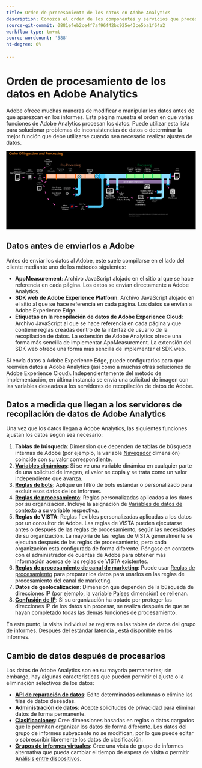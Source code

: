 ```yaml
---
title: Orden de procesamiento de los datos en Adobe Analytics
description: Conozca el orden de los componentes y servicios que procesan los datos en Adobe Analytics.
source-git-commit: 0881efeb2ce4f7af96f42bc925e43ce5ba1f64a2
workflow-type: tm+mt
source-wordcount: '588'
ht-degree: 0%

---
```


# Orden de procesamiento de los datos en Adobe Analytics

Adobe ofrece muchas maneras de modificar o manipular los datos antes de que aparezcan en los informes. Esta página muestra el orden en que varias funciones de Adobe Analytics procesan los datos. Puede utilizar esta lista para solucionar problemas de inconsistencias de datos o determinar la mejor función que debe utilizarse cuando sea necesario realizar ajustes de datos.

![Orden de procesamiento](assets/processing-order.png)

## Datos antes de enviarlos a Adobe

Antes de enviar los datos al Adobe, este suele compilarse en el lado del cliente mediante uno de los métodos siguientes:

* **AppMeasurement**: Archivo JavaScript alojado en el sitio al que se hace referencia en cada página. Los datos se envían directamente a Adobe Analytics.
* **SDK web de Adobe Experience Platform**: Archivo JavaScript alojado en el sitio al que se hace referencia en cada página. Los datos se envían a Adobe Experience Edge.
* **Etiquetas en la recopilación de datos de Adobe Experience Cloud**: Archivo JavaScript al que se hace referencia en cada página y que contiene reglas creadas dentro de la interfaz de usuario de la recopilación de datos. La extensión de Adobe Analytics ofrece una forma más sencilla de implementar AppMeasurement. La extensión del SDK web ofrece una forma más sencilla de implementar el SDK web.

Si envía datos a Adobe Experience Edge, puede configurarlos para que reenvíen datos a Adobe Analytics (así como a muchas otras soluciones de Adobe Experience Cloud). Independientemente del método de implementación, en última instancia se envía una solicitud de imagen con las variables deseadas a los servidores de recopilación de datos de Adobe.

## Datos a medida que llegan a los servidores de recopilación de datos de Adobe Analytics

Una vez que los datos llegan a Adobe Analytics, las siguientes funciones ajustan los datos según sea necesario:

1. **Tablas de búsqueda**: Dimension que dependen de tablas de búsqueda internas de Adobe (por ejemplo, la variable [Navegador](/help/components/dimensions/browser.md) dimensión) coincide con su valor correspondiente.
2. [**Variables dinámicas**](/help/implement/vars/page-vars/dynamic-variables.md): Si se ve una variable dinámica en cualquier parte de una solicitud de imagen, el valor se copia y se trata como un valor independiente que avanza.
3. [**Reglas de bots**](/help/admin/admin/bot-removal/bot-rules.md): Aplique un filtro de bots estándar o personalizado para excluir esos datos de los informes.
4. [**Reglas de procesamiento**](/help/admin/admin/c-processing-rules/processing-rules.md): Reglas personalizadas aplicadas a los datos por su organización. Incluye la asignación de [Variables de datos de contexto](/help/implement/vars/page-vars/contextdata.md) a su variable respectiva.
5. **Reglas de VISTA**: Reglas flexibles personalizadas aplicadas a los datos por un consultor de Adobe. Las reglas de VISTA pueden ejecutarse antes o después de las reglas de procesamiento, según las necesidades de su organización. La mayoría de las reglas de VISTA generalmente se ejecutan después de las reglas de procesamiento, pero cada organización está configurada de forma diferente. Póngase en contacto con el administrador de cuentas de Adobe para obtener más información acerca de las reglas de VISTA existentes.
6. [**Reglas de procesamiento de canal de marketing**](/help/components/c-marketing-channels/c-rules.md): Puede usar [Reglas de procesamiento](/help/admin/admin/c-processing-rules/processing-rules.md) para preparar los datos para usarlos en las reglas de procesamiento del canal de marketing.
7. **Datos de geolocalización**: Dimension que dependen de la búsqueda de direcciones IP (por ejemplo, la variable [Países](/help/components/dimensions/countries.md) dimensión) se rellenan.
8. [**Confusión de IP**](/help/admin/admin/general-acct-settings-admin.md): Si su organización ha optado por proteger las direcciones IP de los datos sin procesar, se realiza después de que se hayan completado todas las demás funciones de procesamiento.

En este punto, la visita individual se registra en las tablas de datos del grupo de informes. Después del estándar [latencia](latency.md) , está disponible en los informes.

## Cambio de datos después de procesarlos

Los datos de Adobe Analytics son en su mayoría permanentes; sin embargo, hay algunas características que pueden permitir el ajuste o la eliminación selectivos de los datos:

* [**API de reparación de datos**](https://developer.adobe.com/analytics-apis/docs/2.0/guides/endpoints/data-repair/): Edite determinadas columnas o elimine las filas de datos deseadas.
* [**Administración de datos**](/help/admin/c-data-governance/an-gdpr-workflow.md): Acepte solicitudes de privacidad para eliminar datos de forma permanente.
* [**Clasificaciones**](/help/components/classifications/c-classifications.md): Cree dimensiones basadas en reglas o datos cargados que le permitan organizar los datos de forma diferente. Los datos del grupo de informes subyacente no se modifican, por lo que puede editar o sobrescribir libremente los datos de clasificación.
* [**Grupos de informes virtuales**](/help/components/vrs/vrs-about.md): Cree una vista de grupo de informes alternativa que pueda cambiar el tiempo de espera de visita o permitir [Análisis entre dispositivos](/help/components/cda/overview.md).
